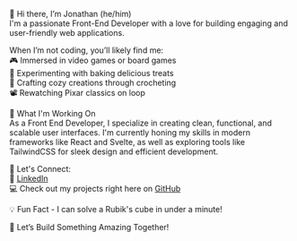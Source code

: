 👋 Hi there, I’m Jonathan (he/him)  
I'm a passionate Front-End Developer with a love for building engaging and user-friendly web applications.  

When I’m not coding, you’ll likely find me:  
🎮 Immersed in video games or board games  
🍰 Experimenting with baking delicious treats  
🧶 Crafting cozy creations through crocheting  
📽️ Rewatching Pixar classics on loop

🌱 What I'm Working On  
As a Front End Developer, I specialize in creating clean, functional, and scalable user interfaces. I'm currently honing my skills in modern frameworks like React and Svelte, as well as exploring tools like TailwindCSS for sleek design and efficient development.  

📌 Let's Connect:  
💼 [LinkedIn](https://www.linkedin.com/in/jonathan-ehrmantraut/)  \
💻 Check out my projects right here on [GitHub](https://github.com/jehr_)  

💡 Fun Fact - I can solve a Rubik's cube in under a minute! 

🚀 Let’s Build Something Amazing Together!
<!---
Jehrman27/Jehrman27 is a ✨ special ✨ repository because its `README.md` (this file) appears on your GitHub profile.
You can click the Preview link to take a look at your changes.
--->
